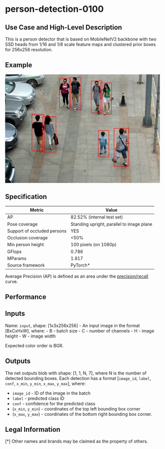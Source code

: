 # person-detection-0100

## Use Case and High-Level Description

This is a person detector that is based on MobileNetV2
backbone with two SSD heads from 1/16 and 1/8 scale feature maps and clustered
prior boxes for 256x256 resolution.

## Example

![](./person-detection-0100.png)

## Specification

| Metric                          | Value                                     |
|---------------------------------|-------------------------------------------|
| AP                              | 82.52% (internal test set)                |
| Pose coverage                   | Standing upright, parallel to image plane |
| Support of occluded persons     | YES                                       |
| Occlusion coverage              | <50%                                      |
| Min person height               | 100 pixels (on 1080p)                     |
| GFlops                          | 0.786                                     |
| MParams                         | 1.817                                     |
| Source framework                | PyTorch\*                                 |

Average Precision (AP) is defined as an area under
the [precision/recall](https://en.wikipedia.org/wiki/Precision_and_recall)
curve.

## Performance

## Inputs

Name: `input`, shape: [1x3x256x256] - An input image in the format [BxCxHxW],
   where:
    - B - batch size
    - C - number of channels
    - H - image height
    - W - image width

   Expected color order is BGR.

## Outputs

The net outputs blob with shape: [1, 1, N, 7], where N is the number of detected
bounding boxes. Each detection has a format
  [`image_id`, `label`, `conf`, `x_min`, `y_min`, `x_max`, `y_max`], where:
  - `image_id` - ID of the image in the batch
  - `label` - predicted class ID
  - `conf` - confidence for the predicted class
  - (`x_min`, `y_min`) - coordinates of the top left bounding box corner
  - (`x_max`, `y_max`) - coordinates of the bottom right bounding box corner.

## Legal Information
[*] Other names and brands may be claimed as the property of others.
